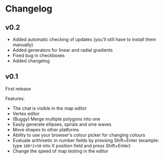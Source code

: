 # Changelog

## v0.2
- Added automatic checking of updates (you'll still have to install them
  manually)
- Added generators for linear and radial gradients
- Fixed bug in checkboxes
- Added changelog

## v0.1
First release

Features:
- The chat is visible in the map editor
- Vertex editor
- (Buggy) Merge multiple polygons into one
- Easily generate ellipses, spirals and sine waves
- Move shapes to other platforms
- Ability to use your browser's colour picker for changing colours
- Evaluate arithmetic in number fields by pressing Shift+Enter
  (example: type `100*2+50` into X position field and press Shift+Enter)
- Change the speed of map testing in the editor
